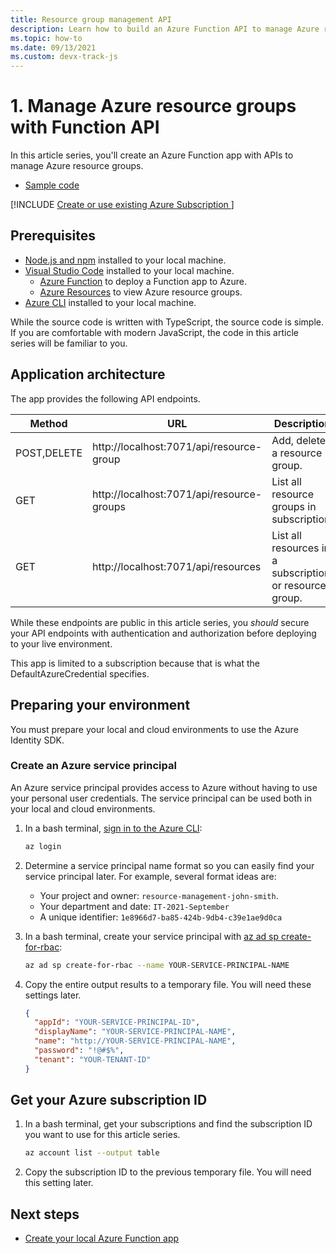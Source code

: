 ```yaml
---
title: Resource group management API
description: Learn how to build an Azure Function API to manage Azure resource groups.
ms.topic: how-to
ms.date: 09/13/2021
ms.custom: devx-track-js
---
```


# 1. Manage Azure resource groups with Function API

In this article series, you'll create an Azure Function app with APIs to manage Azure resource groups.

* [Sample code](https://github.com/Azure-Samples/js-e2e-azure-resource-management-functions)

[!INCLUDE [Create or use existing Azure Subscription ](../../../includes/environment-subscription-h2.md)]

## Prerequisites

- [Node.js and npm](https://nodejs.org/en/download) installed to your local machine.
- [Visual Studio Code](https://code.visualstudio.com/) installed to your local machine. 
    - [Azure Function](https://marketplace.visualstudio.com/items?itemName=ms-azuretools.vscode-azurefunctions) to deploy a Function app to Azure.
    - [Azure Resources](https://marketplace.visualstudio.com/items?itemName=ms-azuretools.vscode-azureresourcegroups) to view Azure resource groups.
- [Azure CLI](/cli/azure/install-azure-cli) installed to your local machine.

While the source code is written with TypeScript, the source code is simple. If you are comfortable with modern JavaScript, the code in this article series will be familiar to you.

## Application architecture

The app provides the following API endpoints.

|Method|URL|Description|
|--|--|--|
|POST,DELETE|http://localhost:7071/api/resource-group|Add, delete a resource group.|
|GET| http://localhost:7071/api/resource-groups |List all resource groups in subscription.|
|GET| http://localhost:7071/api/resources | List all resources in a subscription or resource group.|

While these endpoints are public in this article series, you _should_ secure your API endpoints with authentication and authorization before deploying to your live environment. 

This app is limited to a subscription because that is what the DefaultAzureCredential specifies. 

## Preparing your environment

You must prepare your local and cloud environments to use the Azure Identity SDK.

### Create an Azure service principal

An Azure service principal provides access to Azure without having to use your personal user credentials. The service principal can be used both in your local and cloud environments. 

1. In a bash terminal, [sign in to the Azure CLI](/cli/azure/authenticate-azure-cli):

    ```bash
    az login
    ```
1. Determine a service principal name format so you can easily find your service principal later. For example, several format ideas are:

    * Your project and owner: `resource-management-john-smith`.
    * Your department and date: `IT-2021-September`
    * A unique identifier: `1e8966d7-ba85-424b-9db4-c39e1ae9d0ca`

1. In a bash terminal, create your service principal with [az ad sp create-for-rbac](/cli/azure/ad/sp#az_ad_sp_create_for_rbac): 

    ```bash
    az ad sp create-for-rbac --name YOUR-SERVICE-PRINCIPAL-NAME
    ```
1. Copy the entire output results to a temporary file. You will need these settings later.

    ```json
    {
      "appId": "YOUR-SERVICE-PRINCIPAL-ID",
      "displayName": "YOUR-SERVICE-PRINCIPAL-NAME",
      "name": "http://YOUR-SERVICE-PRINCIPAL-NAME",
      "password": "!@#$%",
      "tenant": "YOUR-TENANT-ID"
    }
    ```

## Get your Azure subscription ID

1. In a bash terminal, get your subscriptions and find the subscription ID you want to use for this article series.

    ```bash
    az account list --output table
    ```

1. Copy the subscription ID to the previous temporary file. You will need this setting later. 

## Next steps

* [Create your local Azure Function app](create-function-app-for-resource-groups.md)
